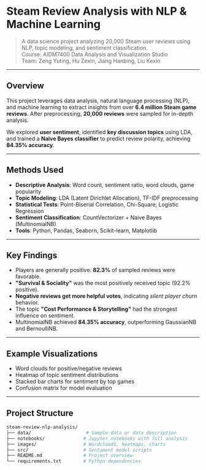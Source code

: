 #  Steam Review Analysis with NLP & Machine Learning

> A data science project analyzing 20,000 Steam user reviews using NLP, topic modeling, and sentiment classification.  
>  Course: AIDM7400 Data Analysis and Visualization Studio  
>  Team: Zeng Yuting, Hu Zexin, Jiang Hanbing, Liu Kexin

---

##  Overview

This project leverages data analysis, natural language processing (NLP), and machine learning to extract insights from over **6.4 million Steam game reviews**. After preprocessing, **20,000 reviews** were sampled for in-depth analysis.

We explored **user sentiment**, identified **key discussion topics** using LDA, and trained a **Naive Bayes classifier** to predict review polarity, achieving **84.35% accuracy**.

---
##  Methods Used

- **Descriptive Analysis**: Word count, sentiment ratio, word clouds, game popularity
- **Topic Modeling**: LDA (Latent Dirichlet Allocation), TF-IDF preprocessing
- **Statistical Tests**: Point-Biserial Correlation, Chi-Square, Logistic Regression
- **Sentiment Classification**: CountVectorizer + Naive Bayes (MultinomialNB)
- **Tools**: Python, Pandas, Seaborn, Scikit-learn, Matplotlib

---

##  Key Findings

- Players are generally positive: **82.3%** of sampled reviews were favorable.
- **"Survival & Sociality"** was the most positively received topic (92.2% positive).
- **Negative reviews get more helpful votes**, indicating _silent player churn_ behavior.
- The topic **"Cost Performance & Storytelling"** had the strongest influence on sentiment.
- MultinomialNB achieved **84.35% accuracy**, outperforming GaussianNB and BernoulliNB.

---

## Example Visualizations

- Word clouds for positive/negative reviews
- Heatmap of topic sentiment distributions
- Stacked bar charts for sentiment by top games
- Confusion matrix for model evaluation

---

##  Project Structure

```bash
steam-review-nlp-analysis/
├── data/                    # Sample data or data description
├── notebooks/              # Jupyter notebooks with full analysis
├── images/                 # Wordclouds, heatmaps, charts
├── src/                    # Sentiment model scripts
├── README.md               # Project overview
└── requirements.txt        # Python dependencies
